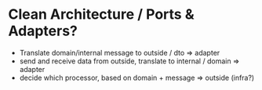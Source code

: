 # Clean Architecture / Ports & Adapters?

- Translate domain/internal message to outside / dto => adapter
- send and receive data from outside, translate to internal / domain => adapter
- decide which processor, based on domain + message => outside (infra?)